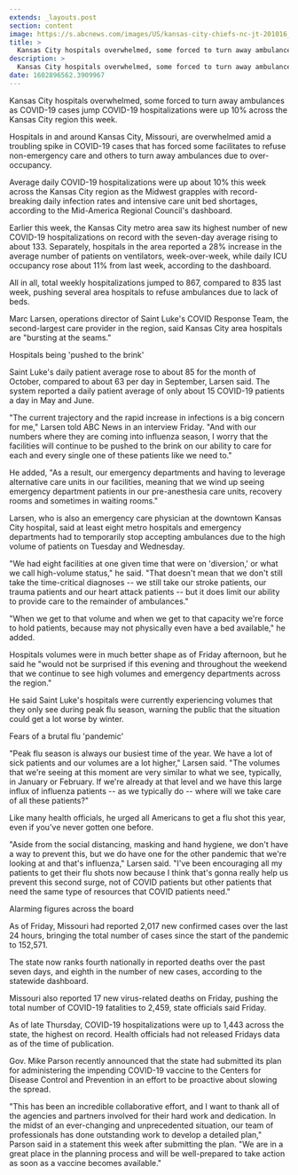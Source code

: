 ```yaml
--- 
extends: _layouts.post 
section: content 
image: https://s.abcnews.com/images/US/kansas-city-chiefs-nc-jt-201016_1602873266186_hpMain_16x9_992.jpg 
title: > 
  Kansas City hospitals overwhelmed, some forced to turn away ambulances as COVID-19 cases jump 
description: > 
  Kansas City hospitals overwhelmed, some forced to turn away ambulances as COVID-19 cases jump COVID-19 hospitalizations were up 10% across the Kansas City region this week.Hospitals in and around Kansas City, Missouri, are overwhelmed amid a troubling spike in COVID-19 cases that has forced some facilitates to refuse non-emergency care and others to turn away ambulances due to over-occupancy.Earlier this week, the Kansas City metro area saw its highest number of new COVID-19 hospitalizations on record with the seven-day average rising to about 133.Marc Larsen, operations director of Saint Luke's COVID Response Team, the second-largest care provider in the region, said Kansas City area hospitals are "bursting at the seams."The system reported a daily patient average of only about 15 COVID-19 patients a day in May and June. 
date: 1602896562.3909967 
--- 
```

Kansas City hospitals overwhelmed, some forced to turn away ambulances as COVID-19 cases jump COVID-19 hospitalizations were up 10% across the Kansas City region this week.

Hospitals in and around Kansas City, Missouri, are overwhelmed amid a troubling spike in COVID-19 cases that has forced some facilitates to refuse non-emergency care and others to turn away ambulances due to over-occupancy.

Average daily COVID-19 hospitalizations were up about 10% this week across the Kansas City region as the Midwest grapples with record-breaking daily infection rates and intensive care unit bed shortages, according to the Mid-America Regional Council's dashboard.

Earlier this week, the Kansas City metro area saw its highest number of new COVID-19 hospitalizations on record with the seven-day average rising to about 133. Separately, hospitals in the area reported a 28% increase in the average number of patients on ventilators, week-over-week, while daily ICU occupancy rose about 11% from last week, according to the dashboard.

All in all, total weekly hospitalizations jumped to 867, compared to 835 last week, pushing several area hospitals to refuse ambulances due to lack of beds.

Marc Larsen, operations director of Saint Luke's COVID Response Team, the second-largest care provider in the region, said Kansas City area hospitals are "bursting at the seams."

Hospitals being 'pushed to the brink'

Saint Luke's daily patient average rose to about 85 for the month of October, compared to about 63 per day in September, Larsen said. The system reported a daily patient average of only about 15 COVID-19 patients a day in May and June.

"The current trajectory and the rapid increase in infections is a big concern for me," Larsen told ABC News in an interview Friday. "And with our numbers where they are coming into influenza season, I worry that the facilities will continue to be pushed to the brink on our ability to care for each and every single one of these patients like we need to."

He added, "As a result, our emergency departments and having to leverage alternative care units in our facilities, meaning that we wind up seeing emergency department patients in our pre-anesthesia care units, recovery rooms and sometimes in waiting rooms."

Larsen, who is also an emergency care physician at the downtown Kansas City hospital, said at least eight metro hospitals and emergency departments had to temporarily stop accepting ambulances due to the high volume of patients on Tuesday and Wednesday.

"We had eight facilities at one given time that were on 'diversion,' or what we call high-volume status," he said. "That doesn't mean that we don't still take the time-critical diagnoses -- we still take our stroke patients, our trauma patients and our heart attack patients -- but it does limit our ability to provide care to the remainder of ambulances."

"When we get to that volume and when we get to that capacity we're force to hold patients, because may not physically even have a bed available," he added.

Hospitals volumes were in much better shape as of Friday afternoon, but he said he "would not be surprised if this evening and throughout the weekend that we continue to see high volumes and emergency departments across the region."

He said Saint Luke's hospitals were currently experiencing volumes that they only see during peak flu season, warning the public that the situation could get a lot worse by winter.

Fears of a brutal flu 'pandemic'

"Peak flu season is always our busiest time of the year. We have a lot of sick patients and our volumes are a lot higher," Larsen said. "The volumes that we're seeing at this moment are very similar to what we see, typically, in January or February. If we're already at that level and we have this large influx of influenza patients -- as we typically do -- where will we take care of all these patients?"

Like many health officials, he urged all Americans to get a flu shot this year, even if you've never gotten one before.

"Aside from the social distancing, masking and hand hygiene, we don't have a way to prevent this, but we do have one for the other pandemic that we're looking at and that's influenza," Larsen said. "I've been encouraging all my patients to get their flu shots now because I think that's gonna really help us prevent this second surge, not of COVID patients but other patients that need the same type of resources that COVID patients need."

Alarming figures across the board

As of Friday, Missouri had reported 2,017 new confirmed cases over the last 24 hours, bringing the total number of cases since the start of the pandemic to 152,571.

The state now ranks fourth nationally in reported deaths over the past seven days, and eighth in the number of new cases, according to the statewide dashboard.

Missouri also reported 17 new virus-related deaths on Friday, pushing the total number of COVID-19 fatalities to 2,459, state officials said Friday.

As of late Thursday, COVID-19 hospitalizations were up to 1,443 across the state, the highest on record. Health officials had not released Fridays data as of the time of publication.

Gov. Mike Parson recently announced that the state had submitted its plan for administering the impending COVID-19 vaccine to the Centers for Disease Control and Prevention in an effort to be proactive about slowing the spread.

"This has been an incredible collaborative effort, and I want to thank all of the agencies and partners involved for their hard work and dedication. In the midst of an ever-changing and unprecedented situation, our team of professionals has done outstanding work to develop a detailed plan," Parson said in a statement this week after submitting the plan. "We are in a great place in the planning process and will be well-prepared to take action as soon as a vaccine becomes available."